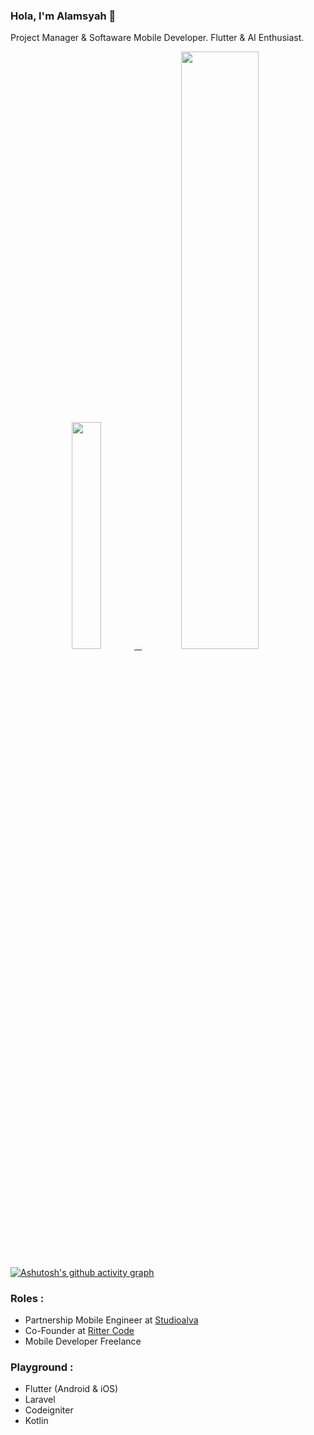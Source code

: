 ### Hola, I'm Alamsyah 👋

Project Manager & Softaware Mobile Developer. Flutter & AI Enthusiast.

<!-- ![github stats](https://github-readme-stats.vercel.app/api?username=alamsyahh15&show_icons=true) -->
<p align="center">
  <a href="https://www.instagram.com/leemoojin15/">
  <img width="30.5%" src="https://github-contribution-stats.vercel.app/api/?username=alamsyahh15" />
    &nbsp;
    <img width="49.5%" src="https://github-readme-streak-stats.herokuapp.com/?user=alamsyahh15&theme=gruvbox&hide_border=true" />
  </a>
</p>

[![Ashutosh's github activity graph](https://github-readme-activity-graph.vercel.app/graph?username=alamsyahh15&theme=github-compact)](https://github.com/ashutosh00710/github-readme-activity-graph)

### Roles :
- Partnership Mobile Engineer at [Studioalva](https://studioalva.co/) 
- Co-Founder at [Ritter Code](https//rittercoding.com/)
- Mobile Developer Freelance

### Playground :
- Flutter (Android & iOS)
- Laravel
- Codeigniter
- Kotlin

